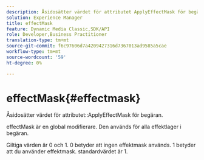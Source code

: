 ```yaml
---
description: Åsidosätter värdet för attributet ApplyEffectMask för begäran.
solution: Experience Manager
title: effectMask
feature: Dynamic Media Classic,SDK/API
role: Developer,Business Practitioner
translation-type: tm+mt
source-git-commit: f6c97606d7a4209427316d7367013ad9585a5cae
workflow-type: tm+mt
source-wordcount: '59'
ht-degree: 0%

---
```



# effectMask{#effectmask}

Åsidosätter värdet för attributet::ApplyEffectMask för begäran.

effectMask är en global modifierare. Den används för alla effektlager i begäran.

Giltiga värden är 0 och 1. 0 betyder att ingen effektmask används. 1 betyder att du använder effektmask. standardvärdet är 1.
